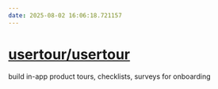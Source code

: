 ```yaml
---
date: 2025-08-02 16:06:18.721157
---
```


# [usertour/usertour](https://github.com/usertour/usertour)

build in-app product tours, checklists, surveys for onboarding